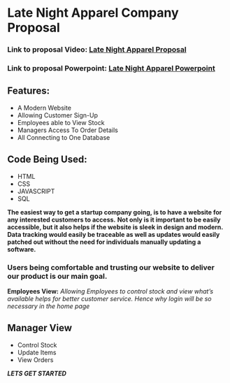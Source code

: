 # Late Night Apparel Company Proposal

### Link to proposal Video: [Late Night Apparel Proposal](https://drive.google.com/file/d/1VgdbbXwhnrg_p3V-tQTihcaeHDKxPt0T/view?usp=sharing)
### Link to proposal Powerpoint: [Late Night Apparel Powerpoint](https://docs.google.com/presentation/d/1AP-UGX3AWl1naLs1M_iYThITtTcvuKq9C3gOx44jBoI/edit?usp=sharing)

## Features:
- A Modern Website
- Allowing Customer Sign-Up
- Employees able to View Stock
- Managers Access To Order Details 
- All Connecting to One Database

## Code Being Used:
- HTML
- CSS
- JAVASCRIPT
- SQL

**The easiest way to get a startup company going, is to have a website for any interested customers to access.**
**Not only is it important to be easily accessible, but it also helps if the website is sleek in design and modern.**
**Data tracking would easily be traceable as well as updates would easily patched out without the need for individuals manually updating a software.**

### Users being comfortable and trusting our website to deliver our product is our main goal.

**Employees View:**
_Allowing Employees to control stock and view what’s available helps for better customer service. Hence why login will be so necessary in the home page_

## Manager View
- Control Stock
- Update Items
- View Orders

***LETS GET STARTED***
